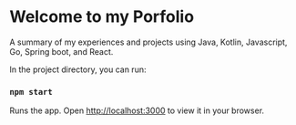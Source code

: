 # Welcome to my Porfolio

A summary of my experiences and projects using Java, Kotlin, Javascript, Go, Spring boot, and React.

In the project directory, you can run:

### `npm start`

Runs the app.
Open [http://localhost:3000](http://localhost:3000) to view it in your browser.
